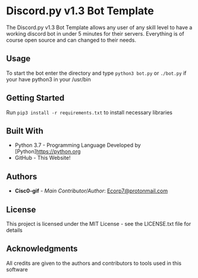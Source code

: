 # Discord.py v1.3 Bot Template

The Discord.py v1.3 Bot Template allows any user of any skill level to have a working discord bot in under 5 minutes for their servers. Everything is of course open source and can changed to their needs.

## Usage

To start the bot enter the directory and type ``` python3 bot.py ``` or ``` ./bot.py ``` if your have python3 in your /usr/bin

## Getting Started

Run ``` pip3 install -r requirements.txt ``` to install necessary libraries

## Built With

* Python 3.7 - Programming Language Developed by [Python]<https://python.org>
* GitHub - This Website!


## Authors

* **Cisc0-gif** - *Main Contributor/Author*: Ecorp7@protonmail.com

## License

This project is licensed under the MIT License - see the LICENSE.txt file for details


## Acknowledgments

All credits are given to the authors and contributors to tools used in this software
